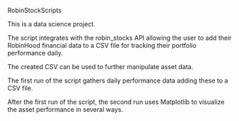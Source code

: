 RobinStockScripts

This is a data science project.

The script integrates with the robin_stocks API allowing the user to add their RobinHood 
financial data to a CSV file for tracking their portfolio performance daily. 

The created CSV can be used to further manipulate asset data. 

The first run of the script gathers daily performance data adding these to a CSV file. 

After the first run of the script, the second run uses Matplotlib to visualize the asset performance in several ways.
